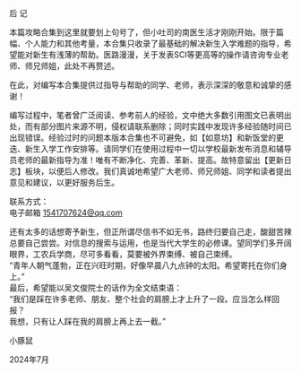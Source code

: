 后 记<br>

本篇攻略合集到这里就要划上句号了，但小吐司的南医生活才刚刚开始。限于篇幅、个人能力和其他考量，本合集只收录了最基础的解决新生入学难题的指导，希望能对新生有浅薄的帮助。医路漫漫，关于发表SCI等更高等的操作请咨询专业老师、师兄师姐，此处不再赘述。<br>

在此，对编写本合集提供过指导与帮助的同学、老师，表示深深的敬意和诚挚的感谢！<br>

编写过程中，笔者曾广泛阅读、参考前人的经验，文中绝大多数引用图文已表明出处，而有部分图片来源不明，侵权请联系删除；同时实践中发现许多经验随时间已出现错误。经验过时的问题本版本合集也不可避免，如【如意坊】和新饭堂的更迭、新生入学工作安排等。请同学们在使用过程中一切以学校最新发布消息和辅导员老师的最新指导为准！唯有不断净化、完善、革新、提高。故特意留出【更新日志】板块，以便后人修改。我们真诚地希望广大老师、师兄师姐、同学和读者提出意见和建议，以更好服务后生。<br>

联系方式：<br>
电子邮箱   1541707624@qq.com<br>

还有太多的话想寄予新生，但正所谓尽信书不如无书，路终归要自己走，酸甜苦辣总要自己尝尝。对信息的搜索与运用，也是当代大学生的必修课。望同学们多开阔眼界，工农兵学商，尽可多看看，莫要被外界束缚、被自己束缚。<br>
“青年人朝气蓬勃，正在兴旺时期，好像早晨八九点钟的太阳。希望寄托在你们身上。”<br>
最后，希望能以吴文俊院士的话作为全文结束语：<br>
“我们是踩在许多老师、朋友、整个社会的肩膀上才上升了一段。应当怎么样回报？<br>
我想，只有让人踩在我的肩膀上再上去一截。”<br>

小豚鼠<br>

2024年7月<br>
